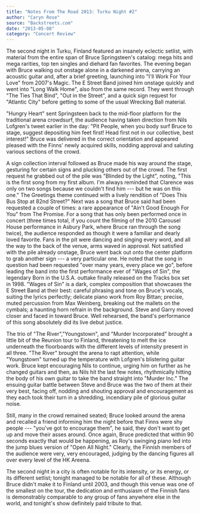 ```yaml
---
title: "Notes From The Road 2013: Turku Night #2"
author: "Caryn Rose"
source: "Backstreets.com"
date: "2013-05-08"
category: "Concert Review"
---
```


The second night in Turku, Finland featured an insanely eclectic setlist, with material from the entire span of Bruce Springsteen's catalog: mega hits and mega rarities, top ten singles and diehard fan favorites. The evening began with Bruce walking out onstage alone in a darkened arena, carrying an acoustic guitar and, after a brief greeting, launching into "I'll Work For Your Love" from 2007's Magic. The E Street Band joined him onstage quickly and went into "Long Walk Home", also from the same record. They went through "The Ties That Bind", "Out in the Street", and a quick sign request for "Atlantic City" before getting to some of the usual Wrecking Ball material.

"Hungry Heart" sent Springsteen back to the mid-floor platform for the traditional arena crowdsurf, the audience having taken direction from Nils Lofgren's tweet earlier in the day: "Pit People, when you body surf Bruce to stage, suggest depositing him feet first! Head first not in our collective, best interest!" Bruce was delivered in the correct orientation and appeared pleased with the Finns' newly acquired skills, nodding approval and saluting various sections of the crowd.

A sign collection interval followed as Bruce made his way around the stage, gesturing for certain signs and plucking others out of the crowd. The first request he grabbed out of the pile was "Blinded by the Light", noting, "This is the first song from my first album. I'm always reminded that Clarence was only on two songs because we couldn't find him --- but he was on this one." The Greetings theme continued with a lively rendition of "Does This Bus Stop at 82nd Street?" Next was a song that Bruce said had been requested a couple of times: a rare appearance of "Ain't Good Enough For You" from The Promise. For a song that has only been performed once in concert (three times total, if you count the filming of the 2010 Carousel House performance in Asbury Park, where Bruce ran through the song twice), the audience responded as though it were a familiar and dearly loved favorite. Fans in the pit were dancing and singing every word, and all the way to the back of the venue, arms waved in approval. Not satisfied with the pile already onstage, Bruce went back out onto the center platform to grab another sign --- a very particular one. He noted that the song in question had been requested "over many years, every place we go", before leading the band into the first performance ever of "Wages of Sin", the legendary Born in the U.S.A. outtake finally released on the Tracks box set in 1998. "Wages of Sin" is a dark, complex composition that showcases the E Street Band at their best: careful phrasing and tone on Bruce's vocals, suiting the lyrics perfectly; delicate piano work from Roy Bittan; precise, muted percussion from Max Weinberg, breaking out the mallets on the cymbals; a haunting horn refrain in the background. Steve and Garry moved closer and faced in toward Bruce. Well rehearsed, the band's performance of this song absolutely did its live debut justice.

The trio of "The River","Youngstown", and "Murder Incorporated" brought a little bit of the Reunion tour to Finland, threatening to melt the ice underneath the floorboards with the different levels of intensity present in all three. "The River" brought the arena to rapt attention, while "Youngstown" turned up the temperature with Lofgren's blistering guitar work. Bruce kept encouraging Nils to continue, urging him on further as he changed guitars and then, as Nils hit the last few notes, rhythmically hitting the body of his own guitar to take the band straight into "Murder Inc." The ensuing guitar battle between Steve and Bruce was the two of them at their very best, facing off, nodding and shouting approval and encouragement as they each took their turn in a shredding, incendiary pile of glorious guitar noise.

Still, many in the crowd remained seated; Bruce looked around the arena and recalled a friend informing him the night before that Finns were shy people --- "you've got to encourage them", he said, they don't want to get up and move their asses around. Once again, Bruce predicted that within 90 seconds exactly that would be happening, as Roy's swinging piano led into the jump blues version of "Open All Night." Clearly, the Finnish members of the audience were very, very encouraged, judging by the dancing figures all over every level of the HK Areena.

The second night in a city is often notable for its intensity, or its energy, or its different setlist; tonight managed to be notable for all of these. Although Bruce didn't make it to Finland until 2003, and though this venue was one of the smallest on the tour, the dedication and enthusiasm of the Finnish fans is demonstrably comparable to any group of fans anywhere else in the world, and tonight's show definitely paid tribute to that.